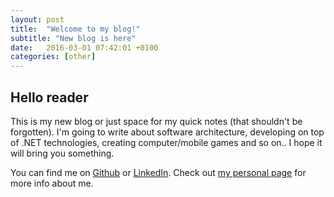 ```yaml
---
layout: post
title:  "Welcome to my blog!"
subtitle: "New blog is here"
date:   2016-03-01 07:42:01 +0100
categories: [other]
---
```


## Hello reader

This is my new blog or just space for my quick notes (that shouldn't be forgotten). 
I'm going to write about software architecture, developing on top of .NET technologies, creating computer/mobile games and so on..
I hope it will bring you something.

You can find me on [Github][github] or [LinkedIn][linke].
Check out [my personal page][mk] for more info about me.

[github]:  https://github.com/marfusios/
[linke]:   https://cz.linkedin.com/in/marfusios
[mk]:      http://mkotas.cz
